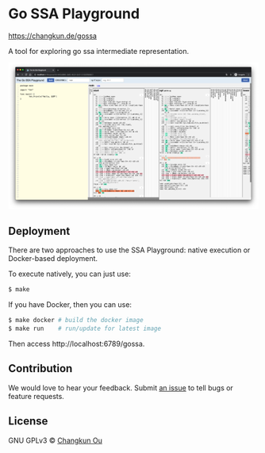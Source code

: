 # Go SSA Playground

https://changkun.de/gossa

A tool for exploring go ssa intermediate representation.

![](./public/assets/screen.png)

## Deployment

There are two approaches to use the SSA Playground: native execution
or Docker-based deployment.

To execute natively, you can just use:

```bash
$ make
```

If you have Docker, then you can use:

```bash
$ make docker # build the docker image
$ make run    # run/update for latest image
```

Then access http://localhost:6789/gossa.

## Contribution

We would love to hear your feedback. Submit [an issue](https://github.com/changkun/ssaplayground/issues/new) to tell bugs or feature requests.

## License

GNU GPLv3 &copy; [Changkun Ou](https://changkun.de)